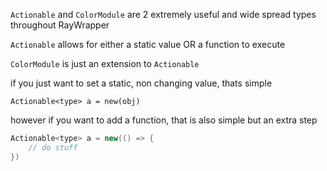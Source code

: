 `Actionable` and `ColorModule` are 2 extremely useful and wide spread types throughout RayWrapper

`Actionable` allows for either a static value OR a function to execute

`ColorModule` is just an extension to `Actionable`

if you just want to set a static, non changing value, thats simple

`Actionable<type> a = new(obj)`

however if you want to add a function, that is also simple but an extra step

```c#
Actionable<type> a = new(() => {
    // do stuff
})
```